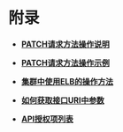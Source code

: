 # 附录<a name="cce_02_0083"></a>

-   **[PATCH请求方法操作说明](PATCH请求方法操作说明.md)**  

-   **[PATCH请求方法操作示例](PATCH请求方法操作示例.md)**  

-   **[集群中使用ELB的操作方法](集群中使用ELB的操作方法.md)**  

-   **[如何获取接口URI中参数](如何获取接口URI中参数.md)**  

-   **[API授权项列表](API授权项列表.md)**  


